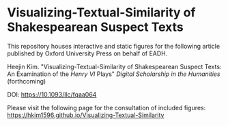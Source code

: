 # Visualizing-Textual-Similarity of Shakespearean Suspect Texts

This repository houses interactive and static figures for the following article published by Oxford University Press on behalf of EADH.

Heejin Kim. "Visualizing-Textual-Similarity of Shakespearean Suspect Texts: An Examination of the <em>Henry VI</em> Plays" <em>Digital Scholarship in the Humanities</em> (forthcoming)

DOI: https://10.1093/llc/fqaa064

Please visit the following page for the consultation of included figures: 
https://hkim1596.github.io/Visualizing-Textual-Similarity
